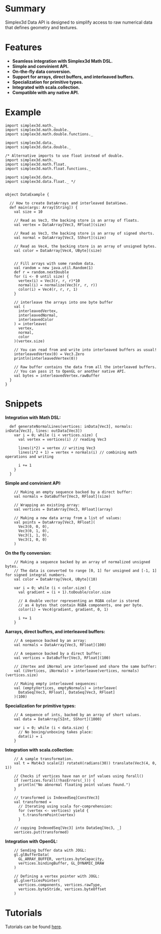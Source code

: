 # Summary #

Simplex3d Data API is designed to simplify access to raw numerical data that defines geometry and textures.


# Features #

  * **Seamless integration with Simplex3d Math DSL.**
  * **Simple and convinient API.**
  * **On-the-fly data conversion.**
  * **Support for arrays, direct buffers, and interleaved buffers.**
  * **Specialization for primitive types.**
  * **Integrated with scala.collection.**
  * **Compatible with any native API.**


# Example #

```
import simplex3d.math._
import simplex3d.math.double._
import simplex3d.math.double.functions._

import simplex3d.data._
import simplex3d.data.double._

/* Alternative imports to use float instead of double.
import simplex3d.math._
import simplex3d.math.float._
import simplex3d.math.float.functions._

import simplex3d.data._
import simplex3d.data.float._ */


object DataExample {

  // How to create DataArrays and interleaved DataViews.
  def main(args: Array[String]) {
    val size = 10

    // Read as Vec3, the backing store is an array of floats.
    val vertex = DataArray[Vec3, RFloat](size)

    // Read as Vec3, the backing store is an array of signed shorts.
    val normal = DataArray[Vec3, SShort](size)

    // Read as Vec4, the backing store is an array of unsigned bytes.
    val color = DataArray[Vec4, UByte](size)


    // Fill arrays with some random data.
    val random = new java.util.Random(1)
    def r = random.nextDouble
    for (i <- 0 until size) {
      vertex(i) = Vec3(r, r, r)*10
      normal(i) = normalize(Vec3(r, r, r))
      color(i) = Vec4(r, r, r, 1)
    }

    // interleave the arrays into one byte buffer
    val (
      interleavedVertex,
      interleavedNormal,
      interleavedColor
    ) = interleave(
      vertex,
      normal,
      color
    )(vertex.size)

    // You can read from and write into interleaved buffers as usual!
    interleavedVertex(0) = Vec3.Zero
    println(interleavedVertex(0))

    // Raw buffer contains the data from all the interleaved buffers.
    // You can pass it to OpenGL or another native API.
    val bytes = interleavedVertex.rawBuffer
  }
}
```


# Snippets #

**Integration with Math DSL:**
```
  def generateNormalLines(vertices: inData[Vec3], normals: inData[Vec3], lines: outData[Vec3])
    var i = 0; while (i < vertices.size) {
      val vertex = vertices(i) // reading Vec3

      lines(i*2) = vertex // writing Vec3
      lines(i*2 + 1) = vertex + normals(i) // combining math operations and writing

      i += 1
    }
  }
```

**Simple and convinient API:**
```
    // Making an empty sequence backed by a direct buffer:
    val normals = DataBuffer[Vec3, RFloat](size)

    // Wrapping an existing array:
    val vertices = DataArray[Vec3, RFloat](array)

    // Making a new data array from a list of values:
    val points = DataArray[Vec3, RFloat](
      Vec3(0, 0, 0),
      Vec3(0, 1, 0),
      Vec3(1, 1, 0),
      Vec3(1, 0, 0)
    )
```

**On the fly conversion:**
```
    // Making a sequence backed by an array of normalized unsigned bytes.
    // The data is converted to range [0, 1] for unsigned and [-1, 1] for signed integral numbers.
    val color = DataArray[Vec4, UByte](10)

    var i = 0; while (i < color.size) {
      val gradient = (i + 1).toDouble/color.size

      // A double vector representing an RGBA color is stored
      // as 4 bytes that contain RGBA components, one per byte.
      color(i) = Vec4(gradient, gradient, 0, 1)

      i += 1
    }
```

**Aarrays, direct buffers, and interleaved buffers:**
```
    // A sequence backed by an array:
    val normals = DataArray[Vec3, RFloat](100)

    // A sequence backed by a direct buffer:
    val vertices = DataBuffer[Vec3, RFloat](100)

    // iVertex and iNormal are interleaved and share the same buffer:
    val (iVertices, iNormals) = interleave(vertices, normals)(vertices.size)

    // Making empty interleaved sequences:
    val (emptyVertices, emptyNormals) = interleave(
      DataSeq[Vec3, RFloat], DataSeq[Vec3, RFloat]
    )(100)
```

**Specialization for primitive types:**
```
    // A sequence of ints, backed by an array of short values.
    val data = DataArray[SInt, SShort](1000)

    var i = 0; while (i < data.size) {
      // No boxing/unboxing takes place:
      data(i) = i
    }
```

**Integration with scala.collection:**
```
    // A sample transformation.
    val t = Mat4x3 scale(2) rotateX(radians(30)) translate(Vec3(4, 0, 1))

    // Checks if vertices have nan or inf values using forall()
    if (vertices.forall(!hasErrors(_))) {
      println("No abnormal floating point values found.")
    }

    // transformed is IndexedSeq[ConstVec3]
    val transformed =
      // Iterating using scala for-comprehension:
      for (vertex <- vertices) yield {
        t.transformPoint(vertex)
      }

    // copying IndexedSeq[Vec3] into DataSeq[Vec3, _]
    vertices.put(transformed)
```

**Integration with OpenGL:**
```
    // Sending buffer data with JOGL:
    gl.glBufferData(
      GL_ARRAY_BUFFER, vertices.byteCapacity,
      vertices.bindingBuffer, GL_DYNAMIC_DRAW
    )

    // Defining a vertex pointer with JOGL:
    gl.glverticesPointer(
      vertices.components, vertices.rawType,
      vertices.byteStride, vertices.byteOffset
    )
```


# Tutorials #

Tutorials can be found [here](http://www.simplex3d.org/project/tutorials/).